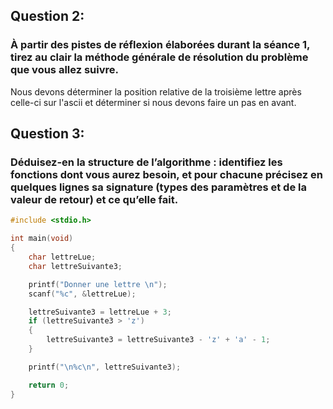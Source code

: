<!--
 * @Author: ThearchyHelios
 * @Date: 2022-09-15 20:18:54
 * @LastEditTime: 2022-09-15 20:24:15
 * @LastEditors: ThearchyHelios
 * @Description: 
 * @FilePath: /APP1/Facon_de_reussir.md
-->


## Question 2:
### À partir des pistes de réflexion élaborées durant la séance 1, tirez au clair la méthode générale de résolution du problème que vous allez suivre.
Nous devons déterminer la position relative de la troisième lettre après celle-ci sur l'ascii et déterminer si nous devons faire un pas en avant.

## Question 3:
### Déduisez-en la structure de l’algorithme : identifiez les fonctions dont vous aurez besoin, et pour chacune précisez en quelques lignes sa signature (types des paramètres et de la valeur de retour) et ce qu’elle fait.

```c
#include <stdio.h>

int main(void)
{
    char lettreLue;
    char lettreSuivante3;

    printf("Donner une lettre \n");
    scanf("%c", &lettreLue);

    lettreSuivante3 = lettreLue + 3;
    if (lettreSuivante3 > 'z')
    {
        lettreSuivante3 = lettreSuivante3 - 'z' + 'a' - 1;
    }

    printf("\n%c\n", lettreSuivante3);

    return 0;
}
```
